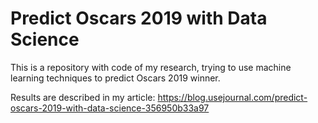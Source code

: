 # Predict Oscars 2019 with Data Science

This is a repository with code of my research, trying to use machine learning techniques to predict Oscars 2019 winner.

Results are described in my article: https://blog.usejournal.com/predict-oscars-2019-with-data-science-356950b33a97
